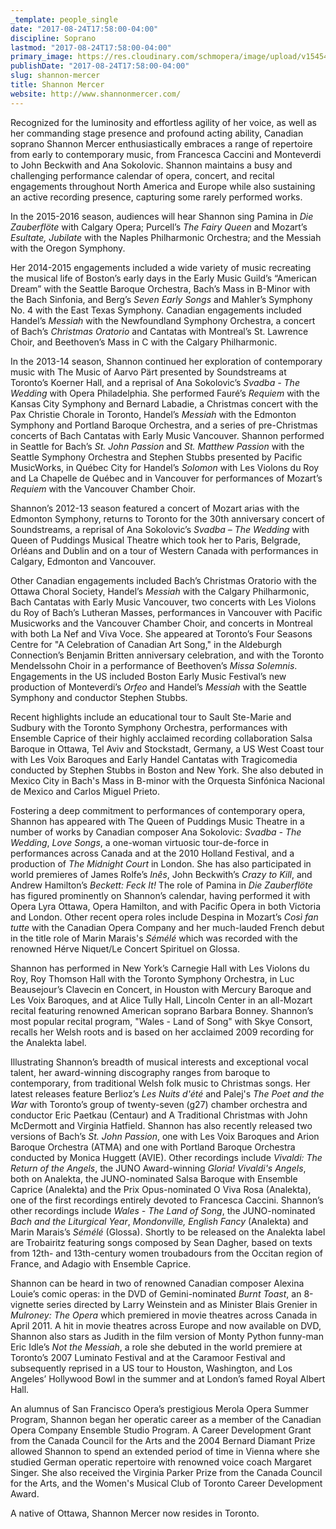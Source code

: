 ```yaml
---
_template: people_single
date: "2017-08-24T17:58:00-04:00"
discipline: Soprano
lastmod: "2017-08-24T17:58:00-04:00"
primary_image: https://res.cloudinary.com/schmopera/image/upload/v1545409169/media/webhook-uploads/1503611608748/shannon%20mercer%20edited.jpg.jpg
publishDate: "2017-08-24T17:58:00-04:00"
slug: shannon-mercer
title: Shannon Mercer
website: http://www.shannonmercer.com/
---
```


Recognized for the luminosity and effortless agility of her voice, as well as her commanding stage presence and profound acting ability, Canadian soprano Shannon Mercer enthusiastically embraces a range of repertoire from early to contemporary music, from Francesca Caccini and Monteverdi to John Beckwith and Ana Sokolovic. Shannon maintains a busy and challenging performance calendar of opera, concert, and recital engagements throughout North America and Europe while also sustaining an active recording presence, capturing some rarely performed works.

In the 2015-2016 season, audiences will hear Shannon sing Pamina in *Die Zauberflöte* with Calgary Opera; Purcell’s *The Fairy Queen* and Mozart’s *Esultate, Jubilate* with the Naples Philharmonic Orchestra; and the Messiah with the Oregon Symphony.

Her 2014-2015 engagements included a wide variety of music recreating the musical life of Boston’s early days in the Early Music Guild’s “American Dream” with the Seattle Baroque Orchestra, Bach’s Mass in B-Minor with the Bach Sinfonia, and Berg’s *Seven Early Songs* and Mahler’s Symphony No. 4 with the East Texas Symphony. Canadian engagements included Handel’s *Messiah* with the Newfoundland Symphony Orchestra, a concert of Bach’s *Christmas Oratorio* and Cantatas with Montreal’s St. Lawrence Choir, and Beethoven’s Mass in C with the Calgary Philharmonic.

In the 2013-14 season, Shannon continued her exploration of contemporary music with The Music of Aarvo Pärt presented by Soundstreams at Toronto’s Koerner Hall, and a reprisal of Ana Sokolovic’s *Svadba - The Wedding* with Opera Philadelphia. She performed Fauré’s *Requiem* with the Kansas City Symphony and Bernard Labadie, a Christmas concert with the Pax Christie Chorale in Toronto, Handel’s *Messiah* with the Edmonton Symphony and Portland Baroque Orchestra, and a series of pre-Christmas concerts of Bach Cantatas with Early Music Vancouver. Shannon performed in Seattle for Bach’s *St. John Passion* and *St. Matthew Passion* with the Seattle Symphony Orchestra and Stephen Stubbs presented by Pacific MusicWorks, in Québec City for Handel’s *Solomon* with Les Violons du Roy and La Chapelle de Québec and in Vancouver for performances of Mozart’s *Requiem* with the Vancouver Chamber Choir.

Shannon’s 2012-13 season featured a concert of Mozart arias with the Edmonton Symphony, returns to Toronto for the 30th anniversary concert of Soundstreams, a reprisal of Ana Sokolovic’s *Svadba – The Wedding* with Queen of Puddings Musical Theatre which took her to Paris, Belgrade, Orléans and Dublin and on a tour of Western Canada with performances in Calgary, Edmonton and Vancouver.

Other Canadian engagements included Bach’s Christmas Oratorio with the Ottawa Choral Society, Handel’s *Messiah* with the Calgary Philharmonic, Bach Cantatas with Early Music Vancouver, two concerts with Les Violons du Roy of Bach’s Lutheran Masses, performances in Vancouver with Pacific Musicworks and the Vancouver Chamber Choir, and concerts in Montreal with both La Nef and Viva Voce. She appeared at Toronto’s Four Seasons Centre for "A Celebration of Canadian Art Song," in the Aldeburgh Connection’s Benjamin Britten anniversary celebration, and with the Toronto Mendelssohn Choir in a performance of Beethoven’s *Missa Solemnis*. Engagements in the US included Boston Early Music Festival’s new production of Monteverdi’s *Orfeo* and Handel’s *Messiah* with the Seattle Symphony and conductor Stephen Stubbs.

Recent highlights include an educational tour to Sault Ste-Marie and Sudbury with the Toronto Symphony Orchestra, performances with Ensemble Caprice of their highly acclaimed recording collaboration Salsa Baroque in Ottawa, Tel Aviv and Stockstadt, Germany, a US West Coast tour with Les Voix Baroques and Early Handel Cantatas with Tragicomedia conducted by Stephen Stubbs in Boston and New York. She also debuted in Mexico City in Bach's Mass in B-minor with the Orquesta Sinfónica Nacional de Mexico and Carlos Miguel Prieto.

Fostering a deep commitment to performances of contemporary opera, Shannon has appeared with The Queen of Puddings Music Theatre in a number of works by Canadian composer Ana Sokolovic: *Svadba - The Wedding*, *Love Songs*, a one-woman virtuosic tour-de-force in performances across Canada and at the 2010 Holland Festival, and a production of *The Midnight Court* in London. She has also participated in world premieres of James Rolfe’s *Inês*, John Beckwith’s *Crazy to Kill*, and Andrew Hamilton’s *Beckett: Feck It!* The role of Pamina in *Die Zauberflöte* has figured prominently on Shannon’s calendar, having performed it with Opera Lyra Ottawa, Opera Hamilton, and with Pacific Opera in both Victoria and London. Other recent opera roles include Despina in Mozart’s *Così fan tutte* with the Canadian Opera Company and her much-lauded French debut in the title role of Marin Marais's *Sémélé* which was recorded with the renowned Hérve Niquet/Le Concert Spirituel on Glossa.

Shannon has performed in New York’s Carnegie Hall with Les Violons du Roy, Roy Thomson Hall with the Toronto Symphony Orchestra, in Luc Beausejour’s Clavecin en Concert, in Houston with Mercury Baroque and Les Voix Baroques, and at Alice Tully Hall, Lincoln Center in an all-Mozart recital featuring renowned American soprano Barbara Bonney. Shannon’s most popular recital program, "Wales - Land of Song" with Skye Consort, recalls her Welsh roots and is based on her acclaimed 2009 recording for the Analekta label.

Illustrating Shannon’s breadth of musical interests and exceptional vocal talent, her award-winning discography ranges from baroque to contemporary, from traditional Welsh folk music to Christmas songs. Her latest releases feature Berlioz’s *Les Nuits d'été* and Palej's *The Poet and the War* with Toronto’s group of twenty-seven (g27) chamber orchestra and conductor Eric Paetkau (Centaur) and A Traditional Christmas with John McDermott and Virginia Hatfield. Shannon has also recently released two versions of Bach’s *St. John Passion*, one with Les Voix Baroques and Arion Baroque Orchestra (ATMA) and one with Portland Baroque Orchestra conducted by Monica Huggett (AVIE). Other recordings include *Vivaldi: The Return of the Angels*, the JUNO Award-winning *Gloria! Vivaldi's Angels*, both on Analekta, the JUNO-nominated Salsa Baroque with Ensemble Caprice (Analekta) and the Prix Opus-nominated O Viva Rosa (Analekta), one of the first recordings entirely devoted to Francesca Caccini. Shannon’s other recordings include *Wales - The Land of Song*, the JUNO-nominated *Bach and the Liturgical Year*, *Mondonville, English Fancy* (Analekta) and Marin Marais’s *Sémélé* (Glossa). Shortly to be released on the Analekta label are Trobairitz featuring songs composed by Sean Dagher, based on texts from 12th- and 13th-century women troubadours from the Occitan region of France, and Adagio with Ensemble Caprice.

Shannon can be heard in two of renowned Canadian composer Alexina Louie’s comic operas: in the DVD of Gemini-nominated *Burnt Toast*, an 8-vignette series directed by Larry Weinstein and as Minister Blais Grenier in *Mulroney: The Opera* which premiered in movie theatres across Canada in April 2011. A hit in movie theatres across Europe and now available on DVD, Shannon also stars as Judith in the film version of Monty Python funny-man Eric Idle’s *Not the Messiah*, a role she debuted in the world premiere at Toronto’s 2007 Luminato Festival and at the Caramoor Festival and subsequently reprised in a US tour to Houston, Washington, and Los Angeles’ Hollywood Bowl in the summer and at London’s famed Royal Albert Hall.

An alumnus of San Francisco Opera’s prestigious Merola Opera Summer Program, Shannon began her operatic career as a member of the Canadian Opera Company Ensemble Studio Program. A Career Development Grant from the Canada Council for the Arts and the 2004 Bernard Diamant Prize allowed Shannon to spend an extended period of time in Vienna where she studied German operatic repertoire with renowned voice coach Margaret Singer. She also received the Virginia Parker Prize from the Canada Council for the Arts, and the Women's Musical Club of Toronto Career Development Award.

A native of Ottawa, Shannon Mercer now resides in Toronto.
